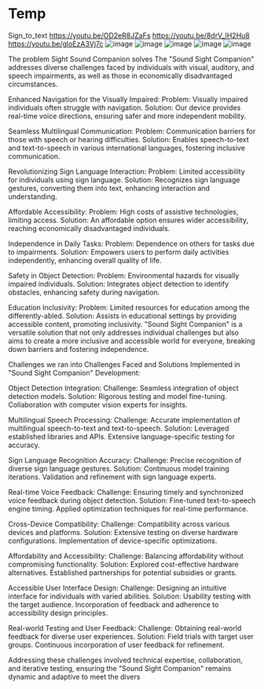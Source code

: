 # Temp
Sign_to_text
https://youtu.be/OD2eR8JZaFs
https://youtu.be/8drV_lH2Hu8
https://youtu.be/gloEzA3Vj7c
![image](https://github.com/debarghyakundu123/Sight-Sound-Companion/assets/129304569/36307d9b-d652-4fb9-8e81-3251846b8ccf)
![image](https://github.com/debarghyakundu123/Sight-Sound-Companion/assets/129304569/288bd2fe-db62-4cbd-95dc-0b6e3b9a63cd)
![image](https://github.com/debarghyakundu123/Sight-Sound-Companion/assets/129304569/ec404989-c27e-43ee-a0f2-0704be16479f)
![image](https://github.com/debarghyakundu123/Sight-Sound-Companion/assets/129304569/2a503f8a-4b26-436b-80a3-fc5ed9f5d1a8)
![image](https://github.com/debarghyakundu123/Sight-Sound-Companion/assets/129304569/e2424ce3-bc51-45fc-8025-282030f974cc)


The problem Sight Sound Companion solves
The "Sound Sight Companion" addresses diverse challenges faced by individuals with visual, auditory, and speech impairments, as well as those in economically disadvantaged circumstances.

Enhanced Navigation for the Visually Impaired:
Problem: Visually impaired individuals often struggle with navigation.
Solution: Our device provides real-time voice directions, ensuring safer and more independent mobility.

Seamless Multilingual Communication:
Problem: Communication barriers for those with speech or hearing difficulties.
Solution: Enables speech-to-text and text-to-speech in various international languages, fostering inclusive communication.

Revolutionizing Sign Language Interaction:
Problem: Limited accessibility for individuals using sign language.
Solution: Recognizes sign language gestures, converting them into text, enhancing interaction and understanding.

Affordable Accessibility:
Problem: High costs of assistive technologies, limiting access.
Solution: An affordable option ensures wider accessibility, reaching economically disadvantaged individuals.

Independence in Daily Tasks:
Problem: Dependence on others for tasks due to impairments.
Solution: Empowers users to perform daily activities independently, enhancing overall quality of life.

Safety in Object Detection:
Problem: Environmental hazards for visually impaired individuals.
Solution: Integrates object detection to identify obstacles, enhancing safety during navigation.

Education Inclusivity:
Problem: Limited resources for education among the differently-abled.
Solution: Assists in educational settings by providing accessible content, promoting inclusivity.
"Sound Sight Companion" is a versatile solution that not only addresses individual challenges but also aims to create a more inclusive and accessible world for everyone, breaking down barriers and fostering independence.

Challenges we ran into
Challenges Faced and Solutions Implemented in "Sound Sight Companion" Development:

Object Detection Integration:
Challenge: Seamless integration of object detection models.
Solution: Rigorous testing and model fine-tuning. Collaboration with computer vision experts for insights.

Multilingual Speech Processing:
Challenge: Accurate implementation of multilingual speech-to-text and text-to-speech.
Solution: Leveraged established libraries and APIs. Extensive language-specific testing for accuracy.

Sign Language Recognition Accuracy:
Challenge: Precise recognition of diverse sign language gestures.
Solution: Continuous model training iterations. Validation and refinement with sign language experts.

Real-time Voice Feedback:
Challenge: Ensuring timely and synchronized voice feedback during object detection.
Solution: Fine-tuned text-to-speech engine timing. Applied optimization techniques for real-time performance.

Cross-Device Compatibility:
Challenge: Compatibility across various devices and platforms.
Solution: Extensive testing on diverse hardware configurations. Implementation of device-specific optimizations.

Affordability and Accessibility:
Challenge: Balancing affordability without compromising functionality.
Solution: Explored cost-effective hardware alternatives. Established partnerships for potential subsidies or grants.

Accessible User Interface Design:
Challenge: Designing an intuitive interface for individuals with varied abilities.
Solution: Usability testing with the target audience. Incorporation of feedback and adherence to accessibility design principles.

Real-world Testing and User Feedback:
Challenge: Obtaining real-world feedback for diverse user experiences.
Solution: Field trials with target user groups. Continuous incorporation of user feedback for refinement.

Addressing these challenges involved technical expertise, collaboration, and iterative testing, ensuring the "Sound Sight Companion" remains dynamic and adaptive to meet the divers
